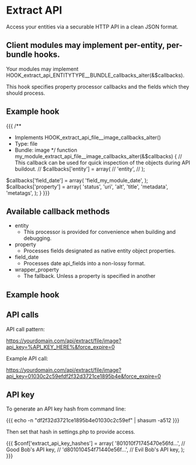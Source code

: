 # Extract API

Access your entities via a securable HTTP API in a clean JSON format.

## Client modules may implement per-entity, per-bundle hooks.

Your modules may implement HOOK_extract_api_ENTITYTYPE__BUNDLE_callbacks_alter(&$callbacks).

This hook specifies property processor callbacks and the fields which they should process.

## Example hook

{{{
/**
 * Implements HOOK_extract_api_file__image_callbacks_alter()
 *  Type: file
 *  Bundle: image
 */
function my_module_extract_api_file__image_callbacks_alter(&$callbacks) {
  // This callback can be used for quick inspection of the objects during API buildout.
  // $callbacks['entity'] = array(
  //   'entity',
  // );

  $callbacks['field_date'] = array(
    'field_my_module_date',
  );
  $callbacks['property'] = array(
    'status',
    'uri',
    'alt',
    'title',
    'metadata',
    'metatags',
  );
}
}}}

## Available callback methods

* entity
    * This processor is provided for convenience when building and debugging.
* property
    * Processes fields designated as native entity object properties.
* field_date
    * Processes date api_fields into a non-lossy format.
* wrapper_property
    * The fallback. Unless a property is specified in another 

## Example hook

## API calls 
 
 API call pattern:
 
 https://yourdomain.com/api/extract/file/image?api_key=%API_KEY_HERE%&force_expire=0
 
 Example API call:
 
 https://yourdomain.com/api/extract/file/image?api_key=01030c2c59efdf2f32d3721ce1895b4e&force_expire=0
 
## API key

To generate an API key hash from command line:

{{{
echo -n "df2f32d3721ce1895b4e01030c2c59ef" | shasum -a512
}}}

Then set that hash in settings.php to provide access.

{{{
$conf['extract_api_key_hashes'] = array(
    '801010f71745470e56fd...', // Good Bob's API key,
    // 'd801010454f71440e56f...', // Evil Bob's API key,
);
}}}
